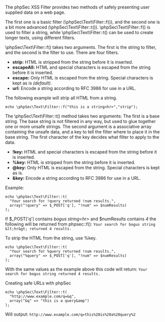 The phpSec XSS Filter provides two methods of safely presenting user supplied data on a web page.

The first one is a basic filter (\phpSec\Text\Filter::f()), and the second one is a bit more advanced (\phpSec\Text\Filter::t()). \phpSec\Text\Filter::f() is used to filter a string, while \phpSec\Text\Filter::t() can be used to create longer texts, using different filters.

\phpSec\Text\Filter::f() takes two arguments. The first is the string to filter, and the second is the filter to use. There are four filters.

 * **strip:** HTML is stripped from the string before it is inserted.
 * **escapeAll:** HTML and special characters is escaped from the string before it is inserted.
 * **escape:** Only HTML is escaped from the string. Special characters is kept as is *(default)*.
 * **url:** Encode a string according to RFC 3986 for use in a URL.

The following example will strip all HTML from a string.

    echo \phpSec\Text\Filter::f("this is a string<hr>","strip");

The \phpSec\Text\Filter::t() method takes two arguments: The first is a base string. The base string is not filtered in any way, but used to glue together one or more unsafe strings. The second argument is a associative array containing the unsafe data, and a key to tell the filter where to place it in the base string. The first character of the key decides what filter to apply to the data.

 * **!key:** HTML and special characters is escaped from the string before it is inserted.
 * **%key:** HTML is stripped from the string before it is inserted.
 * **@key:** Only HTML is escaped from the string. Special characters is kept as is.
 * **&key:** Encode a string according to RFC 3986 for use in a URL.


Example:

    echo \phpSec\Text\Filter::t(
      "Your search for !query returned !num results.",
      array("!query" => $_POST['q'], "!num" => $numResults)
    );

If $_POST['q'] contains *bogus string&lt;hr&gt;* and $numResults contains *4* the following will be returned from phpsec::f():
`Your search for bogus string &lt;hr&gt; returned 4 results.`

To strip the HTML from the string, use %key.

    echo \phpSec\Text\Filter::t(
      "Your search for %query returned !num results.",
      array("%query" => $_POST['q'], "!num" => $numResults)
    );

With the same values as the example above this code will return:
`Your search for bogus string returned 4 results.`

Creating safe URLs with phpSec

    echo \phpSec\Text\Filter::t(
      "http://www.example.com/q=&q",
      array("&q" => "this is a query&amp")
    );

Will output: `http://www.example.com/q=this%20is%20a%20query%2`
